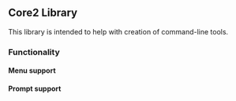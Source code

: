 ## Core2 Library

This library is intended to help with creation of command-line tools.

### Functionality

#### Menu support

#### Prompt support
